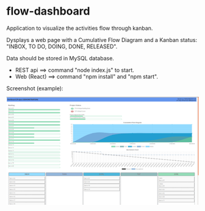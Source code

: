 # flow-dashboard

Application to visualize the activities flow through kanban.

Dysplays a web page with a Cumulative Flow Diagram and a Kanban status: "INBOX, TO DO, DOING, DONE, RELEASED".

Data should be stored in MySQL database.

- REST api ==> command "node index.js" to start.
- Web (React) ==> command "npm install" and "npm start".

Screenshot (example):

<img src="screenshot.png" alt="screenshot" />

